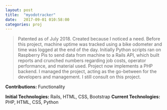 ```yaml
---
layout: post
title:  "myodotracker"
date:   2017-09-01 010:58:00
categories: proj
---
```

> Patented as of July 2018. Created because I noticed a need. Before this project, machine uptime was tracked using a bike odometer and time was logged at the end of the day. Initially Python scripts ran on Raspberry Pis to send data from machine to a Rails API, which built reports and crunched numbers regarding job costs, operator performance, and material used. Project now implements a PHP backend. I managed the project, acting as the go-between for the developers and management. I still consult on this project.

**Contributions:** Functionality

**Initial Technologies:** Rails, HTML, CSS, Bootstrap
**Current Technologies:** PHP, HTML, CSS, Python